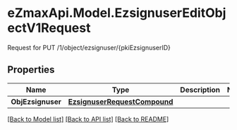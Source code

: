 # eZmaxApi.Model.EzsignuserEditObjectV1Request
Request for PUT /1/object/ezsignuser/{pkiEzsignuserID}

## Properties

Name | Type | Description | Notes
------------ | ------------- | ------------- | -------------
**ObjEzsignuser** | [**EzsignuserRequestCompound**](EzsignuserRequestCompound.md) |  | 

[[Back to Model list]](../README.md#documentation-for-models) [[Back to API list]](../README.md#documentation-for-api-endpoints) [[Back to README]](../README.md)

